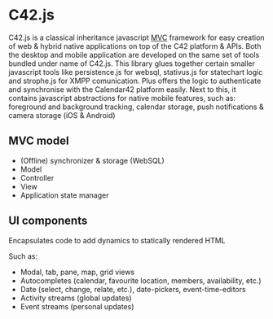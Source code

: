 # C42.js

C42.js is a classical inheritance javascript [MVC](http://en.wikipedia.org/wiki/Model%E2%80%93view%E2%80%93controller) framework for easy creation of web & hybrid native applications on top of the C42 platform & APIs. Both the desktop and mobile application are developed on the same set of tools bundled under name of C42.js. This library glues together certain smaller javascript tools like persistence.js for websql, stativus.js for statechart logic and strophe.js for XMPP comunication. Plus offers the logic to authenticate and synchronise with the Calendar42 platform easily. Next to this, it contains javascript abstractions for native mobile features, such as: foreground and background tracking, calendar storage, push notifications & camera storage (iOS & Android) 

## MVC model

* (Offline) synchronizer & storage (WebSQL)
* Model
* Controller
* View
* Application state manager

## UI components

Encapsulates code to add dynamics to statically rendered HTML

Such as: 

* Modal, tab, pane, map, grid views
* Autocompletes (calendar, favourite location, members, availability, etc.)
* Date (select, change, relate, etc.), date-pickers, event-time-editors
* Activity streams (global updates)
* Event streams (personal updates)

